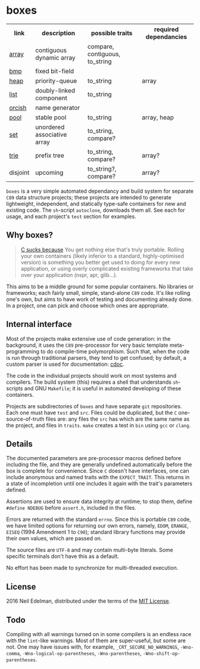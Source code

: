 # boxes #

<table><tr>
	<th>link</th>
	<th>description</th>
	<th>possible traits</th>
	<th>required dependancies</th>
</tr><tr>
	<td><a href="https://github.com/neil-edelman/array">array</a></td>
	<td>contiguous dynamic array</td>
	<td>compare, contiguous, to_string</td>
	<td></td>
</tr><tr>
	<td><a href = "https://github.com/neil-edelman/bmp">bmp</a></td>
	<td>fixed bit-field</td>
	<td></td>
	<td></td>
</tr><tr>
	<td><a href = "https://github.com/neil-edelman/heap">heap</a></td>
	<td>priority-queue</td>
	<td>to_string</td>
	<td>array</td>
</tr><tr>
	<td><a href = "https://github.com/neil-edelman/list">list</a></td>
	<td>doubly-linked component</td>
	<td>to_string</td>
	<td></td>
</tr><tr>
	<td><a href = "https://github.com/neil-edelman/orcish">orcish</a></td>
	<td>name generator</td>
	<td></td>
	<td></td>
</tr><tr>
	<td><a href = "https://github.com/neil-edelman/pool">pool</a></td>
	<td>stable pool</td>
	<td>to_string</td>
	<td>array, heap</td>
</tr><tr>
	<td><a href = "https://github.com/neil-edelman/set">set</a></td>
	<td>unordered associative array</td>
	<td>to_string, compare?</td>
	<td></td>
</tr><tr>
	<td><a href = "https://github.com/neil-edelman/trie">trie</a></td>
	<td>prefix tree</td>
	<td>to_string, compare?</td>
	<td>array?</td>
</tr><tr>
	<td>disjoint</td>
	<td>upcoming</td>
	<td>to_string?, compare?</td>
	<td>array?</td>
</tr></table>

`boxes` is a very simple automated dependancy and build system for
separate `C89` data structure projects; these projects are intended
to generate lightweight, independent, and statically type-safe
containers for new and existing code. The `sh`-script `autoclone`,
downloads them all.  See each for usage, and each project's `test`
section for examples.

## Why boxes? ##

> [C sucks because](https://wiki.theory.org/index.php/YourLanguageSucks#C_sucks_because)
> You get nothing else that's truly portable. Rolling your own containers (likely
> inferior to a standard, highly-optimised version) is something you better get
> used to doing for every new application, or using overly complicated existing
> frameworks that take over your application (nspr, apr, glib...).

This aims to be a middle ground for some popular containers. No
libraries or frameworks; each fairly small, simple, stand-alone
`C89` code. It's like rolling one's own, but aims to have work of
testing and documenting already done. In a project, one can pick
and choose which ones are appropriate.

## Internal interface ##

Most of the projects make extensive use of code generation: in the
background, it uses the `C89` pre-processor for very basic template
meta-programming to do compile-time polymorphism. Such that, when
the code is run through traditional parsers, they tend to get
confused; by default, a custom parser is used for documentation:
[cdoc](https://github.com/neil-edelman/cdoc).

The code in the individual projects should work on most systems and
compilers. The build system (this) requires a shell that understands
`sh`-scripts and GNU `Makefile`; it is useful in automated developing
of these containers.

Projects are subdirectories of `boxes` and have separate `git`
repositories.  Each one must have `test` and `src`. Files could be
duplicated, but the `C` one-source-of-truth files are: any files
the `src` has which are the same name as the project, and files in
`traits`. `make` creates a test in `bin` using `gcc` or `clang`.

## Details ##

The documented parameters are pre-processor macros defined before
including the file, and they are generally undefined automatically
before the box is complete for convenience. Since `C` doesn't have
interfaces, one can include anonymous and named traits with the
`EXPECT_TRAIT`.  This returns in a state of incompletion until one
includes it again with the trait's parameters defined.

Assertions are used to ensure data integrity at runtime; to stop
them, define `#define NDEBUG` before `assert.h`, included in the
files.

Errors are returned with the standard `errno`. Since this is portable
`C89` code, we have limited options for returning our own errors,
namely, `EDOM`, `ERANGE`, `EISEQ` (1994 Amendment 1 to `C90`);
standard library functions may provide their own values, which are
passed on.

The source files are `UTF-8` and may contain multi-byte literals.
Some specific terminals don't have this as a default.

No effort has been made to synchronize for multi-threaded execution.

## License ##

2016 Neil Edelman, distributed under the terms of the [MIT
License](https://opensource.org/licenses/MIT).

## Todo ##

Compiling with all warnings turned on in some compilers is an endless
race with the `lint`-like warnings. Most of them are super-useful,
but some are not. One may have issues with, for example,
`_CRT_SECURE_NO_WARNINGS`, `-Wno-comma`, `-Wno-logical-op-parentheses`,
`-Wno-parentheses`, `-Wno-shift-op-parentheses`.
